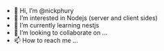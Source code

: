 - 👋 Hi, I’m @nickphury
- 👀 I’m interested in Nodejs (server and client sides)
- 🌱 I’m currently learning nestjs
- 💞️ I’m looking to collaborate on ...
- 📫 How to reach me ...

<!---
nickphury/nickphury is a ✨ special ✨ repository because its `README.md` (this file) appears on your GitHub profile.
You can click the Preview link to take a look at your changes.
--->
